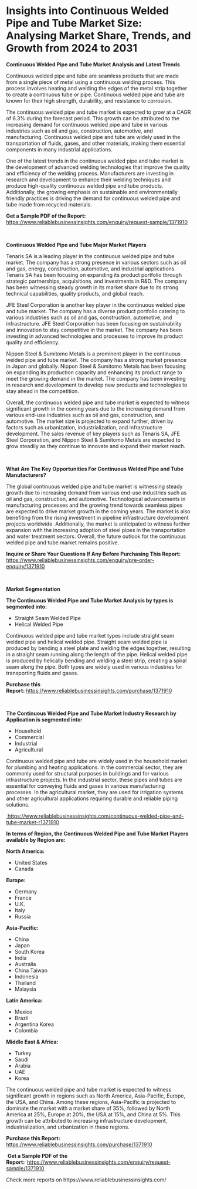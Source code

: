 <p><h1>Insights into Continuous Welded Pipe and Tube Market Size: Analysing Market Share, Trends, and Growth from 2024 to 2031</h1></p><p><strong>Continuous Welded Pipe and Tube Market Analysis and Latest Trends</strong></p>
<p><p>Continuous welded pipe and tube are seamless products that are made from a single piece of metal using a continuous welding process. This process involves heating and welding the edges of the metal strip together to create a continuous tube or pipe. Continuous welded pipe and tube are known for their high strength, durability, and resistance to corrosion.</p><p>The continuous welded pipe and tube market is expected to grow at a CAGR of 6.3% during the forecast period. This growth can be attributed to the increasing demand for continuous welded pipe and tube in various industries such as oil and gas, construction, automotive, and manufacturing. Continuous welded pipe and tube are widely used in the transportation of fluids, gases, and other materials, making them essential components in many industrial applications.</p><p>One of the latest trends in the continuous welded pipe and tube market is the development of advanced welding technologies that improve the quality and efficiency of the welding process. Manufacturers are investing in research and development to enhance their welding techniques and produce high-quality continuous welded pipe and tube products. Additionally, the growing emphasis on sustainable and environmentally friendly practices is driving the demand for continuous welded pipe and tube made from recycled materials.</p></p>
<p><strong>Get a Sample PDF of the Report:&nbsp;</strong> <a href="https://www.reliablebusinessinsights.com/enquiry/request-sample/1371910">https://www.reliablebusinessinsights.com/enquiry/request-sample/1371910</a></p>
<p>&nbsp;</p>
<p><strong>Continuous Welded Pipe and Tube Major Market Players</strong></p>
<p><p>Tenaris SA is a leading player in the continuous welded pipe and tube market. The company has a strong presence in various sectors such as oil and gas, energy, construction, automotive, and industrial applications. Tenaris SA has been focusing on expanding its product portfolio through strategic partnerships, acquisitions, and investments in R&D. The company has been witnessing steady growth in its market share due to its strong technical capabilities, quality products, and global reach.</p><p>JFE Steel Corporation is another key player in the continuous welded pipe and tube market. The company has a diverse product portfolio catering to various industries such as oil and gas, construction, automotive, and infrastructure. JFE Steel Corporation has been focusing on sustainability and innovation to stay competitive in the market. The company has been investing in advanced technologies and processes to improve its product quality and efficiency.</p><p>Nippon Steel & Sumitomo Metals is a prominent player in the continuous welded pipe and tube market. The company has a strong market presence in Japan and globally. Nippon Steel & Sumitomo Metals has been focusing on expanding its production capacity and enhancing its product range to meet the growing demand in the market. The company has been investing in research and development to develop new products and technologies to stay ahead in the competition.</p><p>Overall, the continuous welded pipe and tube market is expected to witness significant growth in the coming years due to the increasing demand from various end-use industries such as oil and gas, construction, and automotive. The market size is projected to expand further, driven by factors such as urbanization, industrialization, and infrastructure development. The sales revenue of key players such as Tenaris SA, JFE Steel Corporation, and Nippon Steel & Sumitomo Metals are expected to grow steadily as they continue to innovate and expand their market reach.</p></p>
<p>&nbsp;</p>
<p><strong>What Are The Key Opportunities For Continuous Welded Pipe and Tube Manufacturers?</strong></p>
<p><p>The global continuous welded pipe and tube market is witnessing steady growth due to increasing demand from various end-use industries such as oil and gas, construction, and automotive. Technological advancements in manufacturing processes and the growing trend towards seamless pipes are expected to drive market growth in the coming years. The market is also benefiting from the rising investment in pipeline infrastructure development projects worldwide. Additionally, the market is anticipated to witness further expansion with the increasing adoption of steel pipes in the transportation and water treatment sectors. Overall, the future outlook for the continuous welded pipe and tube market remains positive.</p></p>
<p><strong>Inquire or Share Your Questions If Any Before Purchasing This Report:</strong> <a href="https://www.reliablebusinessinsights.com/enquiry/pre-order-enquiry/1371910">https://www.reliablebusinessinsights.com/enquiry/pre-order-enquiry/1371910</a></p>
<p>&nbsp;</p>
<p><strong>Market Segmentation</strong></p>
<p><strong>The Continuous Welded Pipe and Tube Market Analysis by types is segmented into:</strong></p>
<p><ul><li>Straight Seam Welded Pipe</li><li>Helical Welded Pipe</li></ul></p>
<p><p>Continuous welded pipe and tube market types include straight seam welded pipe and helical welded pipe. Straight seam welded pipe is produced by bending a steel plate and welding the edges together, resulting in a straight seam running along the length of the pipe. Helical welded pipe is produced by helically bending and welding a steel strip, creating a spiral seam along the pipe. Both types are widely used in various industries for transporting fluids and gases.</p></p>
<p><strong>Purchase this Report:&nbsp;</strong><a href="https://www.reliablebusinessinsights.com/purchase/1371910">https://www.reliablebusinessinsights.com/purchase/1371910</a></p>
<p>&nbsp;</p>
<p><strong>The Continuous Welded Pipe and Tube Market Industry Research by Application is segmented into:</strong></p>
<p><ul><li>Household</li><li>Commercial</li><li>Industrial</li><li>Agricultural</li></ul></p>
<p><p>Continuous welded pipe and tube are widely used in the household market for plumbing and heating applications. In the commercial sector, they are commonly used for structural purposes in buildings and for various infrastructure projects. In the industrial sector, these pipes and tubes are essential for conveying fluids and gases in various manufacturing processes. In the agricultural market, they are used for irrigation systems and other agricultural applications requiring durable and reliable piping solutions.</p></p>
<p><a href="https://www.reliablebusinessinsights.com/continuous-welded-pipe-and-tube-market-r1371910">&nbsp;https://www.reliablebusinessinsights.com/continuous-welded-pipe-and-tube-market-r1371910</a></p>
<p><strong>In terms of Region, the Continuous Welded Pipe and Tube Market Players available by Region are:</strong></p>
<p>
    <p> <strong> North America: </strong>
        <ul>
            <li>United States</li>
            <li>Canada</li>
        </ul>
        </p> 
    <p> <strong> Europe: </strong>
        <ul>
            <li>Germany</li>
            <li>France</li>
            <li>U.K.</li>
            <li>Italy</li>
            <li>Russia</li>
        </ul>
        </p> 
    <p> <strong> Asia-Pacific: </strong>
        <ul>
            <li>China</li>
            <li>Japan</li>
            <li>South Korea</li>
            <li>India</li>
            <li>Australia</li>
            <li>China Taiwan</li>
            <li>Indonesia</li>
            <li>Thailand</li>
            <li>Malaysia</li>
        </ul>
        </p> 
    <p> <strong> Latin America: </strong>
        <ul>
            <li>Mexico</li>
            <li>Brazil</li>
            <li>Argentina Korea</li>
            <li>Colombia</li>
        </ul>
        </p> 
    <p> <strong> Middle East & Africa: </strong>
        <ul>
            <li>Turkey</li>
            <li>Saudi</li>
            <li>Arabia</li>
            <li>UAE</li>
            <li>Korea</li>
        </ul>
    </p>
    </p>
<p><p>The continuous welded pipe and tube market is expected to witness significant growth in regions such as North America, Asia-Pacific, Europe, the USA, and China. Among these regions, Asia-Pacific is projected to dominate the market with a market share of 35%, followed by North America at 25%, Europe at 20%, the USA at 15%, and China at 5%. This growth can be attributed to increasing infrastructure development, industrialization, and urbanization in these regions.</p></p>
<p><strong>Purchase this Report: </strong><a href="https://www.reliablebusinessinsights.com/purchase/1371910">https://www.reliablebusinessinsights.com/purchase/1371910</a></p>
<p>&nbsp;<strong>Get a Sample PDF of the Report:&nbsp;&nbsp;</strong><a href="https://www.reliablebusinessinsights.com/enquiry/request-sample/1371910">https://www.reliablebusinessinsights.com/enquiry/request-sample/1371910</a></p>
<p><strong></strong></p>
<p>Check more reports on https://www.reliablebusinessinsights.com/</p>